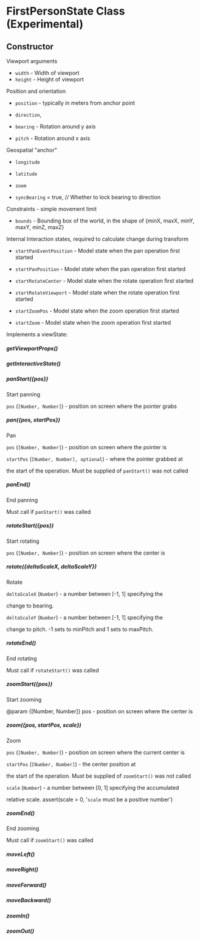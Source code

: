 # FirstPersonState Class (Experimental)

## Constructor

Viewport arguments
* `width` - Width of viewport
* `height` - Height of viewport

Position and orientation
* `position` - typically in meters from anchor point
* `direction`,

* `bearing` - Rotation around y axis
* `pitch` - Rotation around x axis

Geospatial "anchor"
* `longitude`
* `latitude`
* `zoom`

* `syncBearing` = true, // Whether to lock bearing to direction

Constraints - simple movement limit
* `bounds` - Bounding box of the world, in the shape of {minX, maxX, minY, maxY, minZ, maxZ}

Internal Interaction states, required to calculate change during transform

* `startPanEventPosition` - Model state when the pan operation first started
* `startPanPosition` - Model state when the pan operation first started

* `startRotateCenter` - Model state when the rotate operation first started
* `startRotateViewport` - Model state when the rotate operation first started

* `startZoomPos` - Model state when the zoom operation first started
* `startZoom` - Model state when the zoom operation first started


Implements a viewState:

##### getViewportProps()

##### getInteractiveState()

##### panStart({pos})

Start panning

`pos` (`[Number, Number]`) - position on screen where the pointer grabs

##### pan({pos, startPos})

Pan

`pos` (`[Number, Number]`) - position on screen where the pointer is

`startPos` (`[Number, Number], optional`) - where the pointer grabbed at

  the start of the operation. Must be supplied of `panStart()` was not called

##### panEnd()

End panning

Must call if `panStart()` was called

##### rotateStart({pos})

Start rotating

`pos` (`[Number, Number]`) - position on screen where the center is

##### rotate({deltaScaleX, deltaScaleY})

Rotate

`deltaScaleX` (`Number`) - a number between [-1, 1] specifying the

  change to bearing.

`deltaScaleY` (`Number`) - a number between [-1, 1] specifying the

  change to pitch. -1 sets to minPitch and 1 sets to maxPitch.


##### rotateEnd()

End rotating

Must call if `rotateStart()` was called

##### zoomStart({pos})

Start zooming

@param {[Number, Number]} pos - position on screen where the center is

##### zoom({pos, startPos, scale})

Zoom

`pos` (`[Number, Number]`) - position on screen where the current center is

`startPos` (`[Number, Number]`) - the center position at

  the start of the operation. Must be supplied of `zoomStart()` was not called

`scale` (`Number`) - a number between [0, 1] specifying the accumulated

  relative scale.
    assert(scale > 0, '`scale` must be a positive number')

##### zoomEnd()

End zooming

Must call if `zoomStart()` was called

##### moveLeft()

##### moveRight()

##### moveForward()

##### moveBackward()

##### zoomIn()

##### zoomOut()

